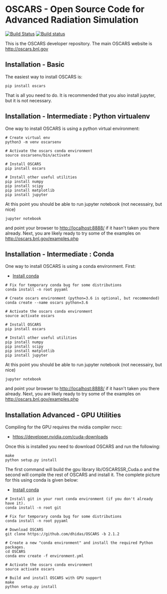 # OSCARS - Open Source Code for Advanced Radiation Simulation

[![Build Status](https://travis-ci.org/dhidas/OSCARS.svg?branch=master)](https://travis-ci.org/dhidas/OSCARS)
[![Build status](https://ci.appveyor.com/api/projects/status/485457m1fdd38dar/branch/master?svg=true)](https://ci.appveyor.com/project/dhidas/oscars/branch/master)

This is the OSCARS developer repository.  The main OSCARS website is <http://oscars.bnl.gov>

## Installation - Basic

The easiest way to install OSCARS is:
```
pip install oscars
```
That is all you need to do.  It is recommended that you also install jupyter, but it is not necessary.




## Installation - Intermediate : Python virtualenv

One way to install OSCARS is using a python virtual environment:

```
# Create virtual env
python3 -m venv oscarsenv

# Activate the oscars conda environment
source oscarsenv/bin/activate

# Install OSCARS
pip install oscars

# Install other useful utilities
pip install numpy
pip install scipy
pip install matplotlib
pip install jupyter
```

At this point you should be able to run jupyter notebook (not necessairy, but nice)
```
jupyter notebook
```
and point your browser to <http://localhost:8888/> if it hasn't taken you there already.  Next, you are likely ready to try some of the examples on <http://oscars.bnl.gov/examples.php>





## Installation - Intermediate : Conda

One way to install OSCARS is using a conda environment.  First:

* [Install conda](http://conda.pydata.org/miniconda.html)

```
# Fix for temporary conda bug for some distributions
conda install -n root pyyaml

# Create oscars environment (python=3.6 is optional, but recommended)
conda create --name oscars python=3.6

# Activate the oscars conda environment
source activate oscars

# Install OSCARS
pip install oscars

# Install other useful utilities
pip install numpy
pip install scipy
pip install matplotlib
pip install jupyter
```

At this point you should be able to run jupyter notebook (not necessairy, but nice)
```
jupyter notebook
```
and point your browser to <http://localhost:8888/> if it hasn't taken you there already.  Next, you are likely ready to try some of the examples on <http://oscars.bnl.gov/examples.php>



## Installation Advanced - GPU Utilities

Compiling for the GPU requires the nvidia compiler nvcc:
* https://developer.nvidia.com/cuda-downloads

Once this is installed you need to download OSCARS and run the following:
```
make
python setup.py install
```
The first command will build the gpu library lib/OSCARSSR_Cuda.o and the second will compile the rest of OSCARS and install it.  The complete picture for this using conda is given below:
* [Install conda](http://conda.pydata.org/miniconda.html)

```
# Install git in your root conda environment (if you don't already have it).
conda install -n root git

# Fix for temporary conda bug for some distributions
conda install -n root pyyaml

# Download OSCARS
git clone https://github.com/dhidas/OSCARS -b 2.1.2

# Create a new "conda environment" and install the required Python packages.
cd OSCARS
conda env create -f environment.yml

# Activate the oscars conda environment
source activate oscars

# Build and install OSCARS with GPU support
make
python setup.py install
```
